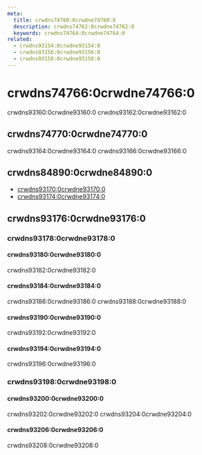 ```yaml
---
meta:
  title: crwdns74760:0crwdne74760:0
  description: crwdns74762:0crwdne74762:0
  keywords: crwdns74764:0crwdne74764:0
related:
  - crwdns93154:0crwdne93154:0
  - crwdns93156:0crwdne93156:0
  - crwdns93158:0crwdne93158:0
---
```


# crwdns74766:0crwdne74766:0

crwdns93160:0crwdne93160:0 crwdns93162:0crwdne93162:0

<entry-ad />

## crwdns74770:0crwdne74770:0

crwdns93164:0crwdne93164:0 crwdns93166:0crwdne93166:0

<usage name="v-chip-group" />

## crwdns84890:0crwdne84890:0

- [crwdns93170:0crwdne93170:0](crwdns93168:0crwdne93168:0)
- [crwdns93174:0crwdne93174:0](crwdns93172:0crwdne93172:0)

## crwdns93176:0crwdne93176:0

### crwdns93178:0crwdne93178:0

#### crwdns93180:0crwdne93180:0

crwdns93182:0crwdne93182:0

<example file="v-chip-group/prop-column" />

#### crwdns93184:0crwdne93184:0

crwdns93186:0crwdne93186:0 crwdns93188:0crwdne93188:0

<example file="v-chip-group/prop-filter" />

#### crwdns93190:0crwdne93190:0

crwdns93192:0crwdne93192:0

<example file="v-chip-group/prop-mandatory" />

#### crwdns93194:0crwdne93194:0

crwdns93196:0crwdne93196:0

<example file="v-chip-group/prop-multiple" />

### crwdns93198:0crwdne93198:0

#### crwdns93200:0crwdne93200:0

crwdns93202:0crwdne93202:0 crwdns93204:0crwdne93204:0

<example file="v-chip-group/misc-product-card" />

#### crwdns93206:0crwdne93206:0

crwdns93208:0crwdne93208:0

<example file="v-chip-group/misc-toothbrush-card" />

<backmatter />
